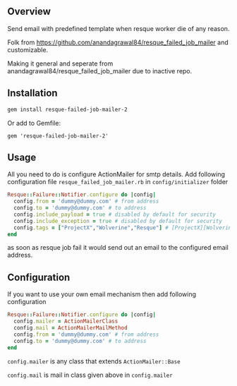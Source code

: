 Overview
--------

Send email with predefined template when resque worker die of any reason.

Folk from https://github.com/anandagrawal84/resque_failed_job_mailer and customizable.

Making it general and seperate from anandagrawal84/resque_failed_job_mailer due to inactive repo.


Installation
------------

```bash
gem install resque-failed-job-mailer-2
```

Or add to Gemfile:

```
gem 'resque-failed-job-mailer-2'
```


Usage
-----
All you need to do is configure ActionMailer for smtp details. Add following configuration file `resque_failed_job_mailer.rb` in `config/initializer` folder

```ruby
Resque::Failure::Notifier.configure do |config|
  config.from = 'dummy@dummy.com' # from address
  config.to = 'dummy@dummy.com' # to address
  config.include_payload = true # disabled by default for security
  config.include_exception = true # disabled by default for security
  config.tags = ["ProjectX","Wolverine","Resque"] # [ProjectX][Wolverine][Resque] tag displayed in email summary
end
```

as soon as resque job fail it would send out an email to the configured email address.

Configuration
-------------

If you want to use your own email mechanism then add following configuration

```ruby
Resque::Failure::Notifier.configure do |config|
  config.mailer = ActionMailerClass
  config.mail = ActionMailerMailMethod
  config.from = 'dummy@dummy.com' # from address
  config.to = 'dummy@dummy.com' # to address
end
```

`config.mailer` is any class that extends `ActionMailer::Base`

`config.mail` is mail in class given above in `config.mailer`
